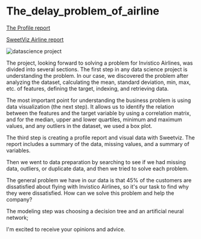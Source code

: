 # The_delay_problem_of_airline

[The Profile report](http://localhost:8888/view/New%20Data%20Science%20Project/profile_report.html)

[SweetViz Airline report](http://localhost:8888/view/New%20Data%20Science%20Project/Airline_report.html)

![datascience project](https://github.com/hanaBEDDA/The_delay_problem_of_airline/assets/102734217/58c84efb-89af-4ecb-8e55-ee5f7e17c17d)


The project, looking forward to solving a problem for Invistico Airlines, was divided into several sections. The first step in any data science project is understanding the problem. In our case, we discovered the problem after analyzing the dataset, calculating the mean, standard deviation, min, max, etc. of features, defining the target, indexing, and retrieving data.

The most important point for understanding the business problem is using data visualization (the next step). It allows us to identify the relation between the features and the target variable by using a correlation matrix, and for the median, upper and lower quartiles, minimum and maximum values, and any outliers in the dataset, we used a box plot.

The third step is creating a profile report and visual data with Sweetviz. The report includes a summary of the data, missing values, and a summary of variables.

Then we went to data preparation by searching to see if we had missing data, outliers, or duplicate data, and then we tried to solve each problem.

The general problem we have in our data is that 45% of the customers are dissatisfied about flying with Invistico Airlines, so it's our task to find why they were dissatisfied. How can we solve this problem and help the company?

The modeling step was choosing a decision tree and an artificial neural network;

I'm excited to receive your opinions and advice.
